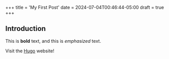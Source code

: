 +++
title = 'My First Post'
date = 2024-07-04T00:46:44-05:00
draft = true
+++
## Introduction

This is **bold** text, and this is *emphasized* text.

Visit the [Hugo](https://gohugo.io) website!